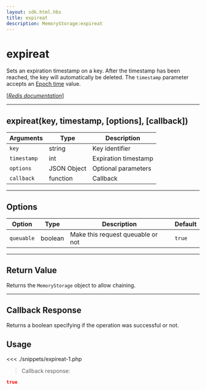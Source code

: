 ```yaml
---
layout: sdk.html.hbs
title: expireat
description: MemoryStorage:expireat
---
```


# expireat

Sets an expiration timestamp on a key. After the timestamp has been reached, the key will automatically be deleted.
The `timestamp` parameter accepts an [Epoch time](https://en.wikipedia.org/wiki/Unix_time) value.

[[_Redis documentation_]](https://redis.io/commands/expireat)

---

## expireat(key, timestamp, [options], [callback])

| Arguments   | Type        | Description          |
| ----------- | ----------- | -------------------- |
| `key`       | string      | Key identifier       |
| `timestamp` | int         | Expiration timestamp |
| `options`   | JSON Object | Optional parameters  |
| `callback`  | function    | Callback             |

---

## Options

| Option     | Type    | Description                       | Default |
| ---------- | ------- | --------------------------------- | ------- |
| `queuable` | boolean | Make this request queuable or not | `true`  |

---

## Return Value

Returns the `MemoryStorage` object to allow chaining.

---

## Callback Response

Returns a boolean specifying if the operation was successful or not.

## Usage

<<< ./snippets/expireat-1.php

> Callback response:

```json
true
```

